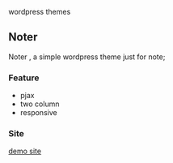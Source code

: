 

wordpress themes

## Noter

Noter , a simple wordpress theme just for note;

### Feature

- pjax
- two column
- responsive

### Site

[demo site](https://infullstack.com)
